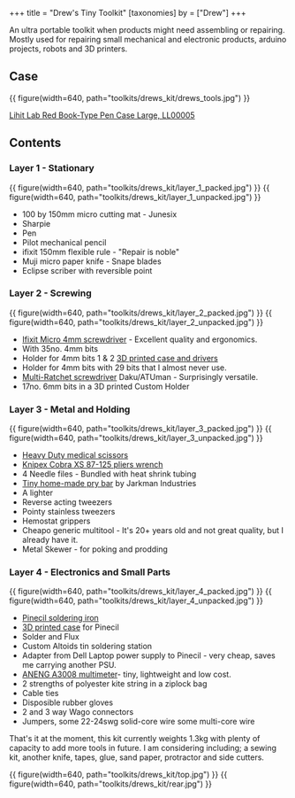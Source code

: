 +++
title = "Drew's Tiny Toolkit"
[taxonomies]
by = ["Drew"]
+++

An ultra portable toolkit when products might need assembling or repairing. Mostly used for repairing small mechanical and electronic products, arduino projects, robots and 3D printers.

## Case

{{ figure(width=640, path="toolkits/drews_kit/drews_tools.jpg") }}

[Lihit Lab Red Book-Type Pen Case Large, LL00005](https://cultpens.com/products/lihit-lab-triple-pen-case)

## Contents

### Layer 1 - Stationary

{{ figure(width=640, path="toolkits/drews_kit/layer_1_packed.jpg") }}
{{ figure(width=640, path="toolkits/drews_kit/layer_1_unpacked.jpg") }}

- 100 by 150mm micro cutting mat - Junesix
- Sharpie
- Pen		
- Pilot mechanical pencil 
- ifixit 150mm flexible rule - "Repair is noble"
- Muji micro paper knife - Snape blades 
- Eclipse scriber with reversible point

### Layer 2 - Screwing

{{ figure(width=640, path="toolkits/drews_kit/layer_2_packed.jpg") }}
{{ figure(width=640, path="toolkits/drews_kit/layer_2_unpacked.jpg") }}

- [Ifixit Micro 4mm screwdriver](@/tools/ifixit-mako-4mm-screwdriver-kit.md) - Excellent quality and ergonomics.
- With 35no. 4mm bits 
- Holder for 4mm bits 1 & 2 [3D printed case and drivers](https://jarkman.co.uk/catalog/fripperies/4mmset.htm)
- Holder for 4mm bits with 29 bits that I almost never use.
- [Multi-Ratchet screwdriver](@/tools/atuman-r1-ratchet-wrench-screwdriver-kit.md) Daku/ATUman - Surprisingly versatile.
- 17no. 6mm bits in a 3D printed Custom Holder

### Layer 3 - Metal and Holding

{{ figure(width=640, path="toolkits/drews_kit/layer_3_packed.jpg") }}
{{ figure(width=640, path="toolkits/drews_kit/layer_3_unpacked.jpg") }}

- [Heavy Duty medical scissors](@/tools/Surgimax_tough_cut_scissors.md)
- [Knipex Cobra XS 87-125 pliers wrench](@tools/knipex-xs/index.md)
- 4 Needle files - Bundled with heat shrink tubing
- [Tiny home-made pry bar](@/tools/tiny-prybar.md) by Jarkman Industries
- A lighter
- Reverse acting tweezers
- Pointy stainless tweezers
- Hemostat grippers
- Cheapo generic multitool - It's 20+ years old and not great quality, but I already have it.
- Metal Skewer - for poking and prodding

### Layer 4 - Electronics and Small Parts

{{ figure(width=640, path="toolkits/drews_kit/layer_4_packed.jpg") }}
{{ figure(width=640, path="toolkits/drews_kit/layer_4_unpacked.jpg") }}

- [Pinecil soldering iron](@tools/pinecil-soldering-iron.md)
- [3D printed case](https://www.printables.com/model/188072-pinecil-soldering-iron-tiny-case) for Pinecil
- Solder and Flux
- Custom Altoids tin soldering station
- Adapter from Dell Laptop power supply to Pinecil - very cheap, saves me carrying another PSU.
- [ANENG A3008 multimeter](@tools/aneng-a3008-multimeter.md)- tiny, lightweight and low cost.
- 2 strengths of polyester kite string in a ziplock bag
- Cable ties
- Disposible rubber gloves
- 2 and 3 way Wago connectors
- Jumpers, some 22-24swg solid-core wire some multi-core wire

That's it at the moment, this kit currently weights 1.3kg with plenty of capacity to add more tools in future. I am considering including; a sewing kit, another knife, tapes, glue, sand paper, protractor and side cutters.

{{ figure(width=640, path="toolkits/drews_kit/top.jpg") }}
{{ figure(width=640, path="toolkits/drews_kit/rear.jpg") }}